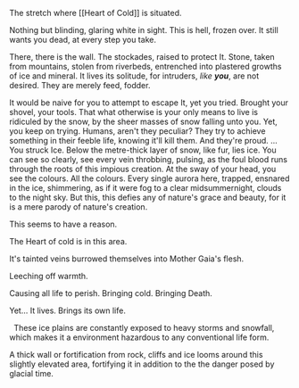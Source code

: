 The stretch where [[Heart of Cold]]  is situated.

Nothing but blinding, glaring white in sight. 
This is hell, frozen over. It still wants you dead, at every step you take. 

There, there is the wall. The stockades, raised to protect It. 
Stone, taken from mountains, stolen from riverbeds, entrenched into plastered growths of ice and mineral. 
It lives its solitude, for intruders, *like **you***, are not desired. 
	They are merely feed, fodder. 

It would be naive for you to attempt to escape It, yet you tried. Brought your shovel, your tools. That what otherwise is your only means to live is ridiculed by the snow, by the sheer masses of snow falling unto you.
Yet, you keep on trying. Humans, aren't they peculiar?
They try to achieve something in their feeble life, knowing it'll kill them. 
And they're proud. 
...
You struck Ice.
Below the metre-thick layer of snow, like fur, lies ice.
You can see so clearly, see every vein throbbing, pulsing, as the foul blood runs through the roots of this impious creation. 
At the sway of your head, you see the colours. All the colours. Every single aurora here, trapped, ensnared in the ice, shimmering, as if it were fog to a clear midsummernight, clouds to the night sky.
But this, this defies any of nature's grace and beauty, for it is a mere parody of nature's creation. 

This seems to have a reason.

The Heart of cold is in this area.

It's tainted veins burrowed themselves into Mother Gaia's flesh.

Leeching off warmth.

Causing all life to perish. Bringing cold. Bringing Death.

Yet... It lives. Brings its own life.

 
These ice plains are constantly exposed to heavy storms and snowfall, which makes it a environment hazardous to any conventional life form.

A thick wall or fortification from rock, cliffs and ice looms around this slightly elevated area, fortifying it in addition to the the danger posed by glacial time.

 